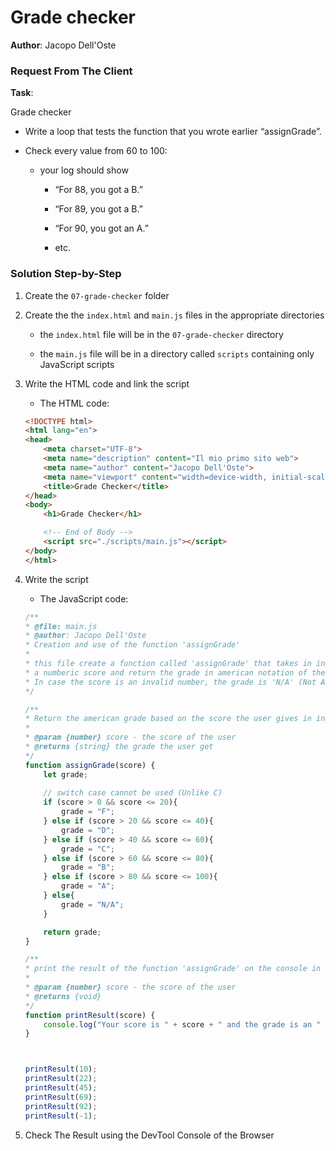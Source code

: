 # Grade checker

**Author**: Jacopo Dell'Oste 

### Request From The Client

**Task**: 

Grade checker

- Write a loop that tests the function that you wrote earlier “assignGrade”.

- Check every value from 60 to 100:

    * your log should show

        + “For 88, you got a B.”

        + “For 89, you got a B.”

        + “For 90, you got an A.”

        + etc.




### Solution Step-by-Step

1. Create the  `07-grade-checker` folder

2. Create the the `index.html` and `main.js` files in the appropriate directories

    * the `index.html` file will be in the `07-grade-checker` directory

    * the `main.js` file will be in a directory called `scripts` containing only JavaScript scripts

3. Write the HTML code and link the script
    
    * The HTML code:

    ```HTML 
    <!DOCTYPE html>
    <html lang="en">
    <head>
        <meta charset="UTF-8">
        <meta name="description" content="Il mio primo sito web">
        <meta name="author" content="Jacopo Dell'Oste">
        <meta name="viewport" content="width=device-width, initial-scale=1.0">
        <title>Grade Checker</title>
    </head>
    <body>
        <h1>Grade Checker</h1>

        <!-- End of Body -->
        <script src="./scripts/main.js"></script>
    </body>
    </html>
    ```

4. Write the script  

    * The JavaScript code:

    ```javascript
    /**
    * @file: main.js
    * @author: Jacopo Dell'Oste
    * Creation and use of the function 'assignGrade'
    *
    * this file create a function called 'assignGrade' that takes in input 
    * a numberic score and return the grade in american notation of the gap where the score is in.
    * In case the score is an invalid number, the grade is 'N/A' (Not Available)
    */

    /**
    * Return the american grade based on the score the user gives in input
    * 
    * @param {number} score - the score of the user 
    * @returns {string} the grade the user get 
    */
    function assignGrade(score) {
        let grade;
        
        // switch case cannot be used (Unlike C)
        if (score > 0 && score <= 20){
            grade = "F";
        } else if (score > 20 && score <= 40){
            grade = "D";
        } else if (score > 40 && score <= 60){
            grade = "C";
        } else if (score > 60 && score <= 80){
            grade = "B";
        } else if (score > 80 && score <= 100){
            grade = "A";
        } else{
            grade = "N/A";  
        }

        return grade;
    }

    /**
    * print the result of the function 'assignGrade' on the console in a complete sentence
    * 
    * @param {number} score - the score of the user 
    * @returns {void}
    */
    function printResult(score) {
        console.log("Your score is " + score + " and the grade is an " + assignGrade(score));
    }



    printResult(10);
    printResult(22);
    printResult(45);
    printResult(69);
    printResult(92);
    printResult(-1);  

    ```

5. Check The Result using the DevTool Console of the Browser
